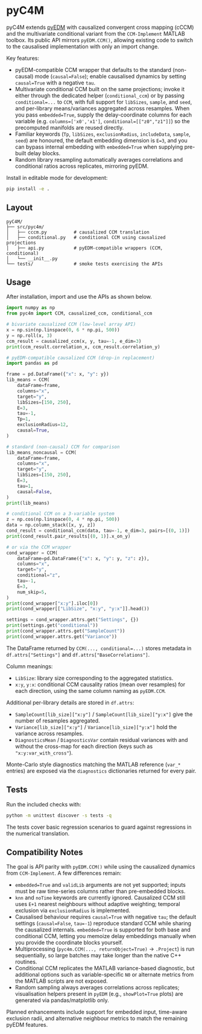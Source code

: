 # pyC4M

pyC4M extends [pyEDM](https://github.com/SugiharaLab/pyEDM) with causalized convergent cross mapping (cCCM) and the multivariate conditional variant from the `CCM-Implement` MATLAB toolbox. Its public API mirrors `pyEDM.CCM()`, allowing existing code to switch to the causalised implementation with only an import change.

Key features:

- pyEDM-compatible CCM wrapper that defaults to the standard (non-causal) mode (`causal=False`); enable causalised dynamics by setting `causal=True` with a negative `tau`.
- Multivariate conditional CCM built on the same projections; invoke it either through the dedicated helper (`conditional_ccm`) or by passing `conditional=...` to `CCM`, with full support for `libSizes`, `sample`, and `seed`, and per-library means/variances aggregated across resamples. When you pass `embedded=True`, supply the delay-coordinate columns for each variable (e.g. `columns=['x0','x1']`, `conditional=[["z0","z1"]]`) so the precomputed manifolds are reused directly.
- Familiar keywords (`Tp`, `libSizes`, `exclusionRadius`, `includeData`, `sample`, `seed`) are honoured, the default embedding dimension is `E=3`, and you can bypass internal embedding with `embedded=True` when supplying pre-built delay blocks.
- Random library resampling automatically averages correlations and conditional ratios across replicates, mirroring pyEDM.

Install in editable mode for development:

```bash
pip install -e .
```

## Layout

```
pyC4M/
├── src/pyc4m/
│   ├── cccm.py          # causalized CCM translation
│   ├── conditional.py   # conditional CCM using causalized projections
│   ├── api.py           # pyEDM-compatible wrappers (CCM, conditional)
│   └── __init__.py
└── tests/               # smoke tests exercising the APIs
```

## Usage

After installation, import and use the APIs as shown below.

```python
import numpy as np
from pyc4m import CCM, causalized_ccm, conditional_ccm

# bivariate causalized CCM (low-level array API)
x = np.sin(np.linspace(0, 6 * np.pi, 500))
y = np.roll(x, 3)
ccm_result = causalized_ccm(x, y, tau=-1, e_dim=3)
print(ccm_result.correlation_x, ccm_result.correlation_y)

# pyEDM-compatible causalized CCM (drop-in replacement)
import pandas as pd

frame = pd.DataFrame({"x": x, "y": y})
lib_means = CCM(
    dataFrame=frame,
    columns="x",
    target="y",
    libSizes=[150, 250],
    E=3,
    tau=-1,
    Tp=1,
    exclusionRadius=12,
    causal=True,
)

# standard (non-causal) CCM for comparison
lib_means_noncausal = CCM(
    dataFrame=frame,
    columns="x",
    target="y",
    libSizes=[150, 250],
    E=3,
    tau=1,
    causal=False,
)
print(lib_means)

# conditional CCM on a 3-variable system
z = np.cos(np.linspace(0, 4 * np.pi, 500))
data = np.column_stack([x, y, z])
cond_result = conditional_ccm(data, tau=-1, e_dim=3, pairs=[(0, 1)])
print(cond_result.pair_results[(0, 1)].x_on_y)

# or via the CCM wrapper
cond_wrapper = CCM(
    dataFrame=pd.DataFrame({"x": x, "y": y, "z": z}),
    columns="x",
    target="y",
    conditional="z",
    tau=-1,
    E=3,
    num_skip=5,
)
print(cond_wrapper["x:y"].iloc[0])
print(cond_wrapper[["LibSize", "x:y", "y:x"]].head())

settings = cond_wrapper.attrs.get("Settings", {})
print(settings.get("conditional"))
print(cond_wrapper.attrs.get("SampleCount"))
print(cond_wrapper.attrs.get("Variance"))
```

The DataFrame returned by `CCM(..., conditional=...)` stores metadata in `df.attrs["Settings"]` and `df.attrs["BaseCorrelations"]`.

Column meanings:

- `LibSize`: library size corresponding to the aggregated statistics.
- `x:y`, `y:x`: conditional CCM causality ratios (mean over resamples) for each direction, using the same column naming as `pyEDM.CCM`.

Additional per-library details are stored in `df.attrs`:
- `SampleCount[lib_size]["x:y"]` / `SampleCount[lib_size]["y:x"]` give the number of resamples aggregated.
- `Variance[lib_size]["x:y"]` / `Variance[lib_size]["y:x"]` hold the variance across resamples.
- `DiagnosticsMean` / `DiagnosticsVar` contain residual variances with and without the cross-map for each direction (keys such as `"x:y:var_with_cross"`).


Monte-Carlo style diagnostics matching the MATLAB reference (`var_*` entries) are exposed via the `diagnostics` dictionaries returned for every pair.

## Tests

Run the included checks with:

```bash
python -m unittest discover -s tests -q
```

The tests cover basic regression scenarios to guard against regressions in the numerical translation.

## Compatibility Notes

The goal is API parity with `pyEDM.CCM()` while using the causalized dynamics from `CCM-Implement`. A few differences remain:

- `embedded=True` and `validLib` arguments are not yet supported; inputs must be raw time-series columns rather than pre-embedded blocks.
- `knn` and `noTime` keywords are currently ignored. Causalized CCM still uses `E+1` nearest neighbours without adaptive weighting; temporal exclusion via `exclusionRadius` is implemented.
- Causalised behaviour requires `causal=True` with negative `tau`; the default settings (`causal=False`, `tau=-1`) reproduce standard CCM while sharing the causalized internals. `embedded=True` is supported for both base and conditional CCM, letting you memoize delay embeddings manually when you provide the coordinate blocks yourself.
- Multiprocessing (`pyc4m.CCM(..., returnObject=True)` -> `.Project`) is run sequentially, so large batches may take longer than the native C++ routines.
- Conditional CCM replicates the MATLAB variance-based diagnostic, but additional options such as variable-specific `N0` or alternate metrics from the MATLAB scripts are not exposed.
- Random sampling always averages correlations across replicates; visualisation helpers present in `pyEDM` (e.g., `showPlot=True` plots) are generated via pandas/matplotlib only.

Planned enhancements include support for embedded input, time-aware exclusion radii, and alternative neighbour metrics to match the remaining pyEDM features.
